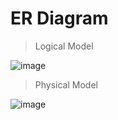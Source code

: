 # ER Diagram
> Logical Model

![image](https://user-images.githubusercontent.com/36303777/72042722-9dd9ea00-32f2-11ea-98a2-2dc6cf4a69a3.png)

> Physical Model

![image](https://user-images.githubusercontent.com/36303777/72047842-ca93fe80-32fe-11ea-84eb-1e0bdf765986.png)
